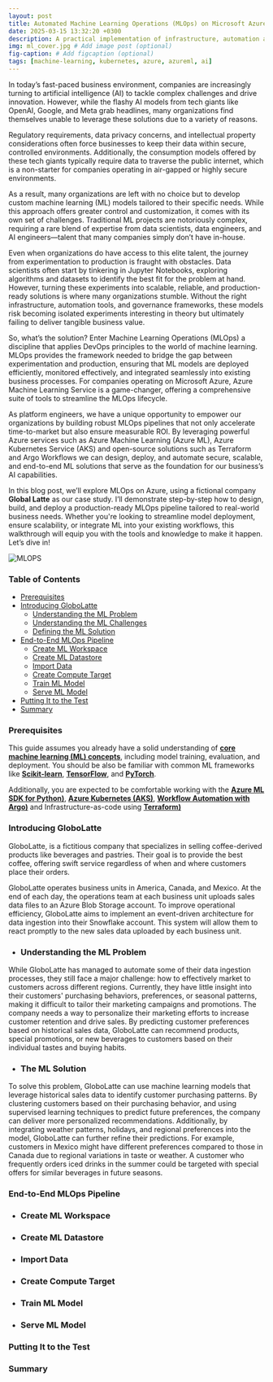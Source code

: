 ```yaml
---
layout: post
title: Automated Machine Learning Operations (MLOps) on Microsoft Azure
date: 2025-03-15 13:32:20 +0300
description: A practical implementation of infrastructure, automation and governance for streamlined machine learning operations on Microsoft Azure.
img: ml_cover.jpg # Add image post (optional)
fig-caption: # Add figcaption (optional)
tags: [machine-learning, kubernetes, azure, azureml, ai]
---
```

In today’s fast-paced business environment, companies are increasingly turning to artificial intelligence (AI) to tackle complex challenges and drive innovation. However, while the flashy AI models from tech giants like OpenAI, Google, and Meta grab headlines, many organizations find themselves unable to leverage these solutions due to a variety of reasons.

Regulatory requirements, data privacy concerns, and intellectual property considerations often force businesses to keep their data within secure, controlled environments. Additionally, the consumption models offered by these tech giants typically require data to traverse the public internet, which is a non-starter for companies operating in air-gapped or highly secure environments.

As a result, many organizations are left with no choice but to develop custom machine learning (ML) models tailored to their specific needs. While this approach offers greater control and customization, it comes with its own set of challenges. Traditional ML projects are notoriously complex, requiring a rare blend of expertise from data scientists, data engineers, and AI engineers—talent that many companies simply don’t have in-house.

Even when organizations do have access to this elite talent, the journey from experimentation to production is fraught with obstacles. Data scientists often start by tinkering in Jupyter Notebooks, exploring algorithms and datasets to identify the best fit for the problem at hand. However, turning these experiments into scalable, reliable, and production-ready solutions is where many organizations stumble. Without the right infrastructure, automation tools, and governance frameworks, these models risk becoming isolated experiments interesting in theory but ultimately failing to deliver tangible business value.

So, what’s the solution? Enter Machine Learning Operations (MLOps) a discipline that applies DevOps principles to the world of machine learning. MLOps provides the framework needed to bridge the gap between experimentation and production, ensuring that ML models are deployed efficiently, monitored effectively, and integrated seamlessly into existing business processes. For companies operating on Microsoft Azure, Azure Machine Learning Service is a game-changer, offering a comprehensive suite of tools to streamline the MLOps lifecycle.

As platform engineers, we have a unique opportunity to empower our organizations by building robust MLOps pipelines that not only accelerate time-to-market but also ensure measurable ROI. By leveraging powerful Azure services such as Azure Machine Learning (Azure ML), Azure Kubernetes Service (AKS) and open-source solutions such as Terraform and Argo Workflows we can design, deploy, and automate secure, scalable, and end-to-end ML solutions that serve as the foundation for our business’s AI capabilities.

In this blog post, we’ll explore MLOps on Azure, using a fictional company **Global Latte** as our case study. I’ll demonstrate step-by-step how to design, build, and deploy a production-ready MLOps pipeline tailored to real-world business needs. Whether you're looking to streamline model deployment, ensure scalability, or integrate ML into your existing workflows, this walkthrough will equip you with the tools and knowledge to make it happen. Let’s dive in!

![MLOPS](https://github.com/user-attachments/assets/0b4c12c7-e309-4e5f-8529-e2f84628c2bd)

### Table of Contents
- [Prerequisites](#prerequisites)
- [Introducing GloboLatte ](#introducing-globolatte)
   - [Understanding the ML Problem ](#problem-identification)
   - [Understanding the ML Challenges ](#problem-identification)
   - [Defining the ML Solution ](#the-machine-learning-solution)
- [End-to-End MLOps Pipeline](#end-to-end-mlops-pipeline)
   - [Create ML Workspace ](#create-ml-workspace)
   - [Create ML Datastore](#create-ml-datastore)
   - [Import Data ](#import-data)
   - [Create Compute Target](#create-compute-target)
   - [Train ML Model](#create-ml-dataset)
   - [Serve ML Model](#create-ml-dataset)
- [Putting It to the Test](#putting-it-to-the-test)
- [Summary ](#summary)

### Prerequisites
This guide assumes you already have a solid understanding of **[core machine learning (ML) concepts](https://mitsloan.mit.edu/ideas-made-to-matter/machine-learning-explained)**, including model training, evaluation, and deployment. You should be also be familiar with common ML frameworks like **[Scikit-learn](https://scikit-learn.org/stable/)**, **[TensorFlow](https://www.tensorflow.org/)**, and **[PyTorch](https://pytorch.org/)**. 

Additionally, you are expected to be comfortable working with the **[Azure ML SDK for Python)](https://learn.microsoft.com/en-us/python/api/overview/azure/ml/?view=azure-ml-py)**, **[Azure Kubernetes (AKS)](https://learn.microsoft.com/en-us/azure/aks/what-is-aks)**, **[Workflow Automation with Argo)](https://argoproj.github.io/workflows/)** and Infrastructure-as-code using **[Terraform)](https://www.terraform.io/)**

### Introducing GloboLatte
GloboLatte, is a fictitious company that specializes in selling coffee-derived products like beverages and pastries. Their goal is to provide the best coffee, offering swift service regardless of when and where customers place their orders.

GloboLatte operates business units in America, Canada, and Mexico. At the end of each day, the operations team at each business unit uploads sales data files to an Azure Blob Storage account. To improve operational efficiency, GloboLatte aims to implement an event-driven architecture for data ingestion into their Snowflake account. This system will allow them to react promptly to the new sales data uploaded by each business unit.

- ### Understanding the ML Problem

While GloboLatte has managed to automate some of their data ingestion processes, they still face a major challenge: how to effectively market to customers across different regions. Currently, they have little insight into their customers' purchasing behaviors, preferences, or seasonal patterns, making it difficult to tailor their marketing campaigns and promotions. The company needs a way to personalize their marketing efforts to increase customer retention and drive sales. By predicting customer preferences based on historical sales data, GloboLatte can recommend products, special promotions, or new beverages to customers based on their individual tastes and buying habits.

- ### The ML Solution

To solve this problem, GloboLatte can use machine learning models that leverage historical sales data to identify customer purchasing patterns. By clustering customers based on their purchasing behavior, and using supervised learning techniques to predict future preferences, the company can deliver more personalized recommendations. Additionally, by integrating weather patterns, holidays, and regional preferences into the model, GloboLatte can further refine their predictions. For example, customers in Mexico might have different preferences compared to those in Canada due to regional variations in taste or weather. A customer who frequently orders iced drinks in the summer could be targeted with special offers for similar beverages in future seasons.

### End-to-End MLOps Pipeline
- ### Create ML Workspace
- ### Create ML Datastore
- ### Import Data
- ### Create Compute Target
- ### Train ML Model
- ### Serve ML Model
### Putting It to the Test
### Summary


